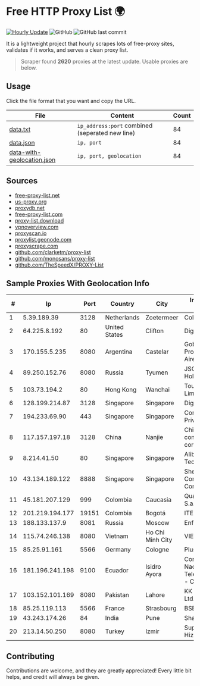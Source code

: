 
# Free HTTP Proxy List 🌍

[![Hourly Update](https://github.com/mertguvencli/http-proxy-list/actions/workflows/main.yml/badge.svg?branch=main)](https://github.com/mertguvencli/http-proxy-list/actions/workflows/main.yml)
![GitHub](https://img.shields.io/github/license/mertguvencli/http-proxy-list)
![GitHub last commit](https://img.shields.io/github/last-commit/mertguvencli/http-proxy-list)

It is a lightweight project that hourly scrapes lots of free-proxy sites, validates if it works, and serves a clean proxy list.


> Scraper found **2620** proxies at the latest update. Usable proxies are below.

## Usage

Click the file format that you want and copy the URL.


|File|Content|Count|
|----|-------|-----|
|[data.txt](https://raw.githubusercontent.com/mertguvencli/http-proxy-list/main/proxy-list/data.txt)|`ip_address:port` combined (seperated new line)|84|
|[data.json](https://raw.githubusercontent.com/mertguvencli/http-proxy-list/main/proxy-list/data.json)|`ip, port`|84|
|[data-with-geolocation.json](https://raw.githubusercontent.com/mertguvencli/http-proxy-list/main/proxy-list/data-with-geolocation.json)|`ip, port, geolocation`|84|

## Sources

* [free-proxy-list.net](https://free-proxy-list.net)
* [us-proxy.org](https://www.us-proxy.org)
* [proxydb.net](http://proxydb.net)
* [free-proxy-list.com](https://free-proxy-list.com/?page=&port=&type%5B%5D=http&type%5B%5D=https&up_time=0&search=Search)
* [proxy-list.download](https://www.proxy-list.download/HTTP)
* [vpnoverview.com](https://vpnoverview.com/privacy/anonymous-browsing/free-proxy-servers)
* [proxyscan.io](https://www.proxyscan.io)
* [proxylist.geonode.com](https://proxylist.geonode.com/api/proxy-list?limit=300&page=1&sort_by=lastChecked&sort_type=desc&protocols=http,https)
* [proxyscrape.com](https://api.proxyscrape.com/v2/?request=displayproxies&protocol=http&timeout=10000&country=all&ssl=all&anonymity=all)
* [github.com/clarketm/proxy-list](https://raw.githubusercontent.com/clarketm/proxy-list/master/proxy-list-raw.txt)
* [github.com/monosans/proxy-list](https://raw.githubusercontent.com/monosans/proxy-list/main/proxies/http.txt)
* [github.com/TheSpeedX/PROXY-List](https://raw.githubusercontent.com/TheSpeedX/PROXY-List/master/http.txt)


## Sample Proxies With Geolocation Info

|#|Ip|Port|Country|City|Internet Service Provider|
|-|--|----|-------|----|-------------------------|
|1|5.39.189.39|3128|Netherlands|Zoetermeer|ColoCenter b.v.|
|2|64.225.8.192|80|United States|Clifton|DigitalOcean, LLC|
|3|170.155.5.235|8080|Argentina|Castelar|Gobernacion de la Provincia de Buenos Aires|
|4|89.250.152.76|8080|Russia|Tyumen|JSC "ER-Telecom Holding"|
|5|103.73.194.2|80|Hong Kong|Wanchai|TouchPal HK Co., Limited|
|6|128.199.214.87|3128|Singapore|Singapore|DigitalOcean, LLC|
|7|194.233.69.90|443|Singapore|Singapore|Contabo Asia Private Limited|
|8|117.157.197.18|3128|China|Nanjie|China Mobile communications corporation|
|9|8.214.41.50|80|Singapore|Singapore|Alibaba (US) Technology Co., Ltd.|
|10|43.134.189.122|8888|Singapore|Singapore|Shenzhen Tencent Computer Systems Company Limited|
|11|45.181.207.129|999|Colombia|Caucasia|Quality NET JM S.a.s. Zomac|
|12|201.219.194.177|19151|Colombia|Bogotá|ITELKOM|
|13|188.133.137.9|8081|Russia|Moscow|Enforta-SPB|
|14|115.74.246.138|8080|Vietnam|Ho Chi Minh City|VIETELxdsl|
|15|85.25.91.161|5566|Germany|Cologne|PlusServer GmbH|
|16|181.196.241.198|9100|Ecuador|Isidro Ayora|Corporacion Nacional De Telecomunicaciones - CNT EP|
|17|103.152.101.169|8080|Pakistan|Lahore|KK Networks (Pvt) Ltd.|
|18|85.25.119.113|5566|France|Strasbourg|BSB-SERVICE|
|19|43.243.174.26|84|India|Pune|Shah Solutions|
|20|213.14.50.250|8080|Turkey|Izmir|Superonline Iletisim Hizmetleri|



## Contributing

Contributions are welcome, and they are greatly appreciated! Every
little bit helps, and credit will always be given.

